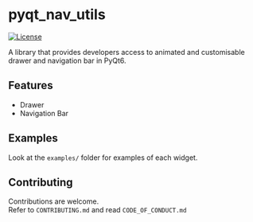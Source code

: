 # pyqt_nav_utils
[![License](https://img.shields.io/badge/license-MIT-green)](LICENSE.md)

A library that provides developers access to animated and customisable drawer and navigation bar in PyQt6.

## Features
- Drawer
- Navigation Bar

## Examples
Look at the `examples/` folder for examples of each widget.

## Contributing
Contributions are welcome.<br>
Refer to `CONTRIBUTING.md` and read `CODE_OF_CONDUCT.md` 
